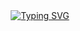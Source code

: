 <div align="center">
<a href="https://git.io/typing-svg"><img src="https://readme-typing-svg.demolab.com?font=Fira+Code&duration=4930&pause=1000&color=FFB025&center=true&vCenter=true&width=435&lines=Typical+C%2B%2B+enjoyer;Rust+Wannabe;Linux+Enthusiast" alt="Typing SVG" /></a>
</div>
<!--
<div align="center">
  <img src="https://www.osnews.com/images/comics/wtfm.jpg">
</div>

<iframe style="border-radius:12px" src="https://open.spotify.com/embed/episode/11Va0eOMqWAu6AA7bG7aLc?utm_source=generator&theme=0&t=0" width="100%" height="152" frameBorder="0" allowfullscreen="" allow="autoplay; clipboard-write; encrypted-media; fullscreen; picture-in-picture">
</iframe>

<picture>
  <img alt="github-snake" src="github-snake.svg">
</picture>
-->